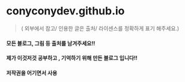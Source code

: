 # conyconydev.github.io
 > ( 외부에서 참고/ 인용한 글은 출처/ 라이센스를 정확하게 표기 해주세요.)



#### 모든 블로그, 그림 등 출처를 남겨주세요!!
####  제가 이것저것 공부하고 , 기억하기 위해 만든 블로그 입니다!!
####  저작권을 어기면서 사용
